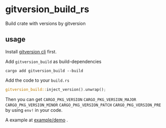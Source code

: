 # gitversion_build_rs

Build crate with versions by gitversion

## usage

Install [gitversion cli](https://gitversion.net/docs/usage/cli/installation) first.

Add `gitversion_build` as build-dependencies

```
cargo add gitversion_build --build
```

Add the code to your `build.rs`

```rust
gitversion_build::inject_version().unwrap();
```

Then you can get `CARGO_PKG_VERSION` `CARGO_PKG_VERSION_MAJOR` `CARGO_PKG_VERSION_MINOR` `CARGO_PKG_VERSION_PATCH` `CARGO_PKG_VERSION_PRE` by using `env!` in your code.

A example at [example/demo](https://github.com/zhangchaoza/gitversion_build_rs/tree/main/examples/demo) .